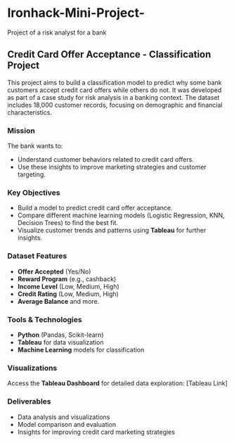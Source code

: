 # Ironhack-Mini-Project-
Project of a risk analyst for a bank 

## Credit Card Offer Acceptance - Classification Project
This project aims to build a classification model to predict why some bank customers accept credit card offers while others do not. It was developed as part of a case study for risk analysis in a banking context. The dataset includes 18,000 customer records, focusing on demographic and financial characteristics.

### Mission
The bank wants to:
- Understand customer behaviors related to credit card offers.
- Use these insights to improve marketing strategies and customer targeting.

### Key Objectives
- Build a model to predict credit card offer acceptance.
- Compare different machine learning models (Logistic Regression, KNN, Decision Trees) to find the best fit.
- Visualize customer trends and patterns using **Tableau** for further insights.

### Dataset Features
- **Offer Accepted** (Yes/No)
- **Reward Program** (e.g., cashback)
- **Income Level** (Low, Medium, High)
- **Credit Rating** (Low, Medium, High)
- **Average Balance** and more.

### Tools & Technologies
- **Python** (Pandas, Scikit-learn)
- **Tableau** for data visualization
- **Machine Learning** models for classification

### Visualizations
Access the **Tableau Dashboard** for detailed data exploration: [Tableau Link]

### Deliverables
- Data analysis and visualizations
- Model comparison and evaluation
- Insights for improving credit card marketing strategies

